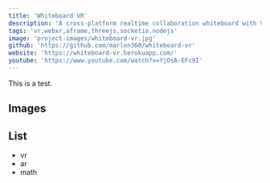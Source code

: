 ```yaml
---
title: 'Whiteboard VR'
description: 'A cross-platform realtime collaboration whiteboard with VR capabilities'
tags: 'vr,webxr,aframe,threejs,socketio,nodejs'
image: 'project-images/whiteboard-vr.jpg'
github: 'https://github.com/marlon360/whiteboard-vr'
website: 'https://whiteboard-vr.herokuapp.com/'
youtube: 'https://www.youtube.com/watch?v=YjOsA-EFc9I'
---
```


This is a test.

## Images

## List

- vr
- ar
- math